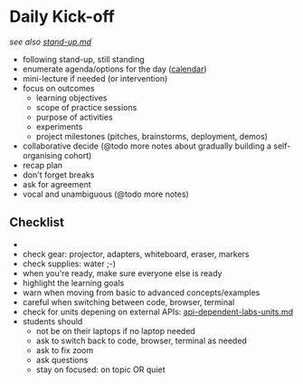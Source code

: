 # Daily Kick-off

*see also [stand-up.md](./stand-up.md)*

- following stand-up, still standing
- enumerate agenda/options for the day ([calendar](https://calendar.google.com/calendar/r/week/2018/7/26?tab=mc))
- mini-lecture if needed (or intervention)
- focus on outcomes
  - learning objectives
  - scope of practice sessions
  - purpose of activities
  - experiments
  - project milestones (pitches, brainstorms, deployment, demos)
- collaborative decide (@todo more notes about gradually building a self-organising cohort)
- recap plan
- don't forget breaks
- ask for agreement
- vocal and unambiguous (@todo more notes)

## Checklist

- 
- check gear: projector, adapters, whiteboard, eraser, markers
- check supplies: water ;-)
- when you're ready, make sure everyone else is ready
- highlight the learning goals
- warn when moving from basic to advanced concepts/examples
- careful when switching between code, browser, terminal
- check for units depening on external APIs: [api-dependent-labs-units.md](./api-dependent-labs-units.md)
- students should
  - not be on their laptops if no laptop needed
  - ask to switch back to code, browser, terminal as needed
  - ask to fix zoom
  - ask questions
  - stay on focused: on topic OR quiet
